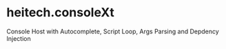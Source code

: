 # heitech.consoleXt
Console Host with Autocomplete, Script Loop, Args Parsing and Depdency Injection
